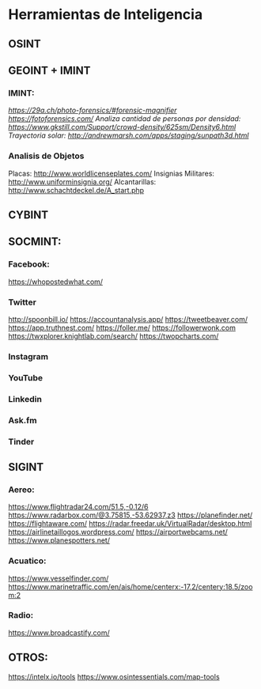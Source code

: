 # Herramientas de Inteligencia

## OSINT
## GEOINT + IMINT

### IMINT:
_https://29a.ch/photo-forensics/#forensic-magnifier_
_https://fotoforensics.com/_
_Analiza cantidad de personas por densidad: https://www.gkstill.com/Support/crowd-density/625sm/Density6.html_
_Trayectoria solar: http://andrewmarsh.com/apps/staging/sunpath3d.html_


### Analisis de Objetos
Placas: http://www.worldlicenseplates.com/
Insignias Militares: http://www.uniforminsignia.org/
Alcantarillas: http://www.schachtdeckel.de/A_start.php

## CYBINT
## SOCMINT:
### Facebook:
https://whopostedwhat.com/

### Twitter
http://spoonbill.io/
https://accountanalysis.app/
https://tweetbeaver.com/
https://app.truthnest.com/
https://foller.me/
https://followerwonk.com
https://twxplorer.knightlab.com/search/
https://twopcharts.com/

### Instagram

### YouTube
### Linkedin
### Ask.fm
### Tinder

## SIGINT
### Aereo:
https://www.flightradar24.com/51.5,-0.12/6
https://www.radarbox.com/@3.75815,-53.62937,z3
https://planefinder.net/
https://flightaware.com/
https://radar.freedar.uk/VirtualRadar/desktop.html
https://airlinetaillogos.wordpress.com/
https://airportwebcams.net/
https://www.planespotters.net/

### Acuatico:
https://www.vesselfinder.com/
https://www.marinetraffic.com/en/ais/home/centerx:-17.2/centery:18.5/zoom:2

### Radio:
https://www.broadcastify.com/

## OTROS:
https://intelx.io/tools
https://www.osintessentials.com/map-tools
